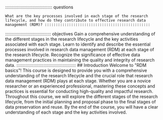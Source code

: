 :::::::::::::::::::::::::::::::::::::: questions

    What are the key processes involved in each stage of the research lifecycle, and how do they contribute to effective research data management (RDM)? ::::::::::::::::::::::::::::::::::::::::::::::::
::::::::::::::::::::::::::::::::::::: objectives
    Gain a comprehensive understanding of the different stages in the research lifecycle and the key activities associated with each stage.
    Learn to identify and describe the essential processes involved in research data management (RDM) at each stage of the research lifecycle.
    Recognize the significance of effective data management practices in maintaining the quality and integrity of research data. :::::::::::::::::::::::::::::::::::::::::::::::: 
    ## Introduction 
    Welcome to "RDM basics"! This course is designed to provide you with a comprehensive understanding of the research lifecycle and the crucial role that research data management (RDM) plays at each stage. 
    Whether you are a novice researcher or an experienced professional, mastering these concepts and practices is essential for conducting high-quality and impactful research. 
    Throughout this course, we will explore the different stages of the research lifecycle, from the initial planning and proposal phase to the final stages of data preservation and reuse. 
    By the end of the course, you will have a clear understanding of each stage and the key activities involved.

